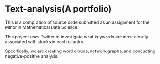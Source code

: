 # Text-analysis(A portfolio)
This is a compilation of source code submitted as an assignment for the Minor in Mathematical Data Science.

This project uses Twitter to investigate what keywords are most closely associated with stocks in each country.

Specifically, we are creating word clouds, network graphs, and conducting negative-positive analysis.
